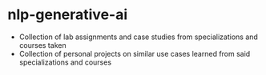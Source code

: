 # nlp-generative-ai


* Collection of lab assignments and case studies from specializations and courses taken
* Collection of personal projects on similar use cases learned from said specializations and courses